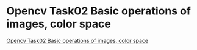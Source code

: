 # Opencv Task02 Basic operations of images, color space
[Opencv Task02 Basic operations of images, color space](https://aiwithcloud.com/2022/09/19/opencv_task02_basic_operations_of_images_color_space/)